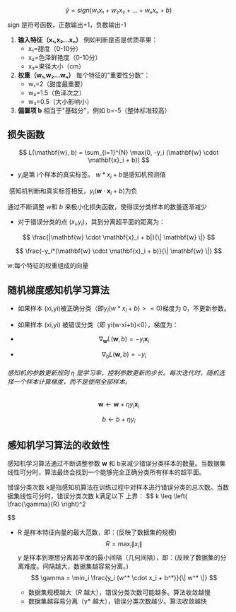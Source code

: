 $$
ŷ = sign(w₁x₁ + w₂x₂ + ... + wₙxₙ + b)
$$

sign 是符号函数，正数输出+1，负数输出-1

1. **输入特征（x₁,x₂...xₙ）**
   例如判断是否是优质苹果：
   - x₁=甜度（0-10分）
   - x₂=色泽鲜艳度（0-10分）
   - x₃=果径大小（cm）
2. **权重（w₁,w₂...wₙ）**
   每个特征的"重要性分数"：
   - w₁=2（甜度最重要）
   - w₂=1.5（色泽次之）
   - w₃=0.5（大小影响小）
3. **偏置项 b**
   相当于"基础分"，例如 b=-5（整体标准较高） 

## 损失函数

$$
L(\mathbf{w}, b) = \sum_{i=1}^{N} \max(0, -y_i (\mathbf{w} \cdot \mathbf{x}_i + b))
$$

- $y_i$是第 i个样本的真实标签。 $w*x_i+b$是感知机预测值

​       感知机判断和真实标签相反，$y_i (\mathbf{w} \cdot \mathbf{x}_i + b)$为负

通过不断调整 $w$和 $b$ 来极小化损失函数，使得误分类样本的数量逐渐减少

- 对于错误分类的点 ($x_i$,$y_i$)，其到分离超平面的距离为：

$$
\frac{|\mathbf{w} \cdot \mathbf{x}_i + b|}{\| \mathbf{w} \|}
$$

$$
\frac{-y_i*(\mathbf{w} \cdot \mathbf{x}_i + b)}{\| \mathbf{w} \|}
$$

  w:每个特征的权重组成的向量



## 随机梯度感知机学习算法

- 如果样本 (xi,yi)被正确分类（即$y_i(w*x_i+b)>=0)$梯度为 0，不更新参数。

- 如果样本 (xi,yi) 被错误分类（即 yi(w⋅xi+b)<0），梯度为：

- $$
  \nabla_{\mathbf{w}} L(\mathbf{w}, b) = -y_i \mathbf{x}_i
  $$

- $$
  \nabla_{b} L(\mathbf{w}, b) = -y_i
  $$

###### 感知机的参数更新规则    *η* 是学习率，控制参数更新的步长。每次迭代时，随机选择一个样本计算梯度，而不是使用全部样本。

$$
\mathbf{w} \leftarrow \mathbf{w} + \eta y_i \mathbf{x}_i
$$

$$
b \leftarrow b + \eta y_i
$$

##  感知机学习算法的收敛性

感知机学习算法通过不断调整参数 **w** 和 b来减少错误分类样本的数量。当数据集线性可分时，算法最终会找到一个能够完全正确分类所有样本的超平面。

错误分类次数 k是指感知机算法在训练过程中对样本进行错误分类的总次数。当数据集线性可分时，错误分类次数 k满足以下 上界：
$$
k \leq \left( \frac{\gamma}{R} \right)^2
$$

- R 是样本特征向量的最大范数，即：(反映了数据集的规模)
  $$
  R = \max_i \| x_i \|
  $$
  *γ* 是样本到理想分离超平面的最小间隔（几何间隔），即：(反映了数据集的分离难度。间隔越大，数据集越容易分离。)
  $$
  \gamma = \min_i \frac{y_i (w^* \cdot x_i + b^*)}{\| w^* \|}
  $$

  - 数据集规模越大（*R* 越大），错误分类次数可能越多。算法收敛越慢
  - 数据集越容易分离（γ* 越大），错误分类次数越少。算法收敛越快

